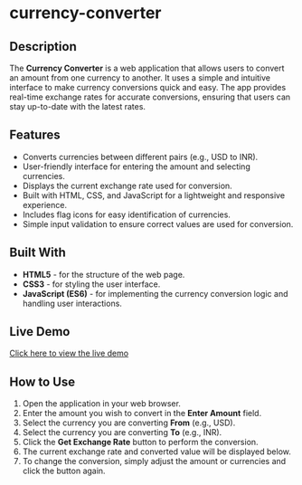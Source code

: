 # currency-converter

## Description

The **Currency Converter** is a web application that allows users to convert an amount from one currency to another. It uses a simple and intuitive interface to make currency conversions quick and easy. The app provides real-time exchange rates for accurate conversions, ensuring that users can stay up-to-date with the latest rates.

## Features

- Converts currencies between different pairs (e.g., USD to INR).
- User-friendly interface for entering the amount and selecting currencies.
- Displays the current exchange rate used for conversion.
- Built with HTML, CSS, and JavaScript for a lightweight and responsive experience.
- Includes flag icons for easy identification of currencies.
- Simple input validation to ensure correct values are used for conversion.

## Built With

- **HTML5** - for the structure of the web page.
- **CSS3** - for styling the user interface.
- **JavaScript (ES6)** - for implementing the currency conversion logic and handling user interactions.

## Live Demo

[Click here to view the live demo](https://adarsh9523v.github.io/currency-converter/)

## How to Use

1. Open the application in your web browser.
2. Enter the amount you wish to convert in the **Enter Amount** field.
3. Select the currency you are converting **From** (e.g., USD).
4. Select the currency you are converting **To** (e.g., INR).
5. Click the **Get Exchange Rate** button to perform the conversion.
6. The current exchange rate and converted value will be displayed below.
7. To change the conversion, simply adjust the amount or currencies and click the button again.

